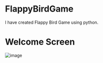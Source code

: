 # FlappyBirdGame
I have created Flappy Bird Game using python.

# Welcome Screen
![image](https://github.com/BhavyaPatel305/FlappyBirdGame/assets/93842768/901b56eb-556c-4e63-a9dd-7387bb43a5d9)

